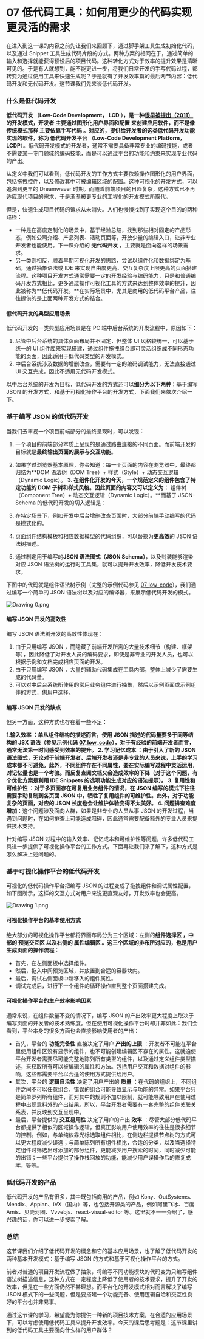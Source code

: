 # 07 低代码工具：如何用更少的代码实现更灵活的需求

在进入到这一课的内容之前先让我们来回顾下，通过脚手架工具生成初始化代码，以及通过 Snippet 工具生成代码片段的方式。两种方案的相同在于，通过简单的输入和选择就能获得预设后的项目代码。这种转化方式对于效率的提升效果是清晰可见的。于是有人就想到，能不能更进一步，将我们日常开发的手写代码过程，都转变为通过使用工具来快速生成呢？于是就有了开发效率篇的最后两节内容：低代码开发和无代码开发。这节课我们先来谈低代码开发。

### 什么是低代码开发

**低代码开发 **（Low-Code Development，** LCD **），是一种[很早被提出（2011）](https://en.wikipedia.org/wiki/Low-code_development_platform)的开发模式，开发者** 主要通过图形化用户界面和配置 **来创建应用软件，而不是像传统模式那样** 主要依靠手写代码 **。对应的，提供给开发者的这类低代码开发功能实现的软件，称为** 低代码开发平台 **（Low-Code Development Platform，** LCDP**）。低代码开发模式的开发者，通常不需要具备非常专业的编码技能，或者不需要某一专门领域的编码技能，而是可以通过平台的功能和约束来实现专业代码的产出。

从定义中我们可以看到，低代码开发的工作方式主要依赖操作图形化的用户界面，包括拖拽控件，以及修改其中可被编辑区域的配置。这种可视化的开发方式，可以追溯到更早的 Dreamwaver 时期。而随着前端项目的日趋复杂，这种方式已不再适应现代项目的需求，于是渐渐被更专业的工程化的开发模式所取代。

但是，快速生成项目代码的诉求从未消失。人们也慢慢找到了实现这个目的的两种路径：

- 一种是在高度定制化的场景中，基于经验总结，找到那些相对固定的产品形态，例如公司介绍、产品列表、活动页面等，开放少量的编辑入口，让非专业开发者也能使用。下一课介绍的 **无代码开发** ，主要就是面向这样的场景需求。
- 另一类则相反，顺着早期可视化开发的思路，尝试以组件化和数据绑定为基础，通过抽象语法或 IDE 来实现自由度更高、交互复杂度上限更高的页面搭建流程。这种项目开发方式通常需要一定的开发经验与编码能力，只是和普通编码开发方式相比，更多通过操作可视化工具的方式来达到整体效率的提升，因此被称为\*\*低代码开发。\*\*在实际场景中，尤其是商用的低代码平台产品，往往提供的是上面两种开发方式的结合。

#### 低代码开发的典型应用场景

低代码开发的一类典型应用场景是在 PC 端中后台系统的开发流程中，原因如下：

1. 尽管中后台系统的具体页面布局并不固定，但整体 UI 风格较统一，可以基于统一的 UI 组件库来实现搭建，通过组件拖拽组合即可灵活组织成不同形态功能的页面，因此适用于低代码类型的开发模式。
1. 中后台系统涉及数据的增删改查，需要有一定的编码调试能力，无法直接通过 UI 交互完成，因此不适用无代码开发模式。

以中后台系统的开发为目标，低代码开发的方式还可以**细分为以下两种**：基于编写 JSON 的开发方式，和基于可视化操作平台的开发方式，下面我们来依次介绍一下。

### 基于编写 JSON 的低代码开发

当我们去审视一个项目前端部分的最终呈现时，可以发现：

1. 一个项目的前端部分本质上呈现的是通过路由连接的不同页面。而前端开发的目标就是**最终输出页面的展示与交互功能**。

1. 如果学过浏览器基本原理，你会知道：每一个页面的内容在浏览器中，最终都归结为\*\*DOM 语法树（DOM Tree）+ 样式（Style）+ 动态交互逻辑（Dynamic Logic）。 **3.  在组件化开发的今天，一个规范定义的组件包含了特定功能的 DOM 子树和样式风格。因此页面的内容又可以定义为：** 组件树（Component Tree）+ 动态交互逻辑（Dynamic Logic）。\*\*而基于 JSON-Schema 的低代码开发的切入逻辑是：

1. 在特定场景下，例如开发中后台增删改查页面时，大部分前端手动编写的代码是模式化的。

1. 页面组件结构模板和相应数据模型的代码组织，可以替换为**更高效**的 JSON 语法树描述。

1. 通过制定用于编写的**JSON 语法图式（JSON Schema）**，以及封装能够渲染对应 JSON 语法树的运行时工具集，就可以提升开发效率，降低开发技术要求。

下图中的代码就是组件语法树示例（完整的示例代码参见 [07_low_code](https://github.com/fe-efficiency/lessons_fe_efficiency/tree/master/07_low_code)），我们通过编写一个简单的 JSON 语法树以及对应的编译器，来展示低代码开发的模式。

![Drawing 0.png](assets/CgqCHl9MyGOAKUrZAAFHKI-ma8o592.png)

#### 编写 JSON 开发的高效性

编写 JSON 语法树开发的高效性体现在：

1. 由于只用编写 JSON ，而隐藏了前端开发所需的大量技术细节（构建、框架等），因此降低了对开发人员的编码要求，即使是非专业的开发人员，也可以根据示例和文档完成相应页面的开发。
1. 由于只用编写 JSON ，大量的辅助代码集成在工具内部，整体上减少了需要生成的代码量。
1. 可以对中后台系统所使用的常用业务组件进行抽象，然后以示例页面或示例组件的方式，供用户选择。

#### 编写 JSON 开发的缺点

但另一方面，这种方式也存在着一些不足：

1.**输入效率 **：单从组件结构的描述而言，使用 JSON 描述的代码量要多于同等结构的 JSX 语法（参见示例代码 [07_low_code](https://github.com/fe-efficiency/lessons_fe_efficiency/tree/master/07_low_code)），对于有经验的前端开发者而言，通常无法第一时间感受到效率的提升。
2.** 学习记忆成本 **：由于引入了新的 JSON 语法图式，无论对于前端开发者、后端开发者还是非专业的人员来说，上手的学习成本都不可避免。此外，不同组件存在不同属性，要在实际编写过程中灵活运用，对记忆量也是一个考验。而反复查阅文档又会造成效率的下降（对于这个问题，有个优化方案是利用 IDE Snippets 的选项功能生成对应的语法提示）。
3.** 复用性和可维护性 **：对于多页面存在可复用业务组件的情况，在 JSON 编写的模式下往往需要手动复制到各页面 JSON 中，牺牲了复用组件的可维护性。此外，对于功能复杂的页面，对应的 JSON 长度也会让维护体验变得不太美好。
4.** 问题排查难度增加**：这个问题涉及面向人群，如果是非专业的人员从事 JSON 的开发过程，当遇到问题时，在如何排查上可能造成阻碍，因此通常需要配备额外的专业人员来提供技术支持。

针对编写 JSON 过程中的输入效率、记忆成本和可维护性等问题，许多低代码工具进一步提供了可视化操作平台的工作方式。下面再让我们来了解下，这种方式是怎么解决上述问题的。

### 基于可视化操作平台的低代码开发

可视化的低代码操作平台把编写 JSON 的过程变成了拖拽组件和调试属性配置，如下图所示，这样的交互方式对用户来说更直观友好，开发效率也会更高。

![Drawing 1.png](assets/CgqCHl9MyHmAdpfQAAdLANM4tuQ134.png)

#### 可视化操作平台的基本使用方式

绝大部分的可视化操作平台都将界面布局分为三个区域：左侧的**组件选择区 **，中部的** 预览交互区 **以及右侧的** 属性编辑区 **。这三个区域的排布所对应的，也是用户** 生成页面的操作流程**：

- 首先，在左侧面板中选择组件。
- 然后，拖入中间预览区域，并放置到合适的容器块内。
- 最后，调试右侧面板中新移入的组件属性。
- 调试完成后，进行下一个组件的循环操作直到整个页面搭建完成。

#### 可视化操作平台的生产效率影响因素

通常来说，在组件数量不变的情况下，编写 JSON 的产出效率更大程度上取决于编写页面的开发者的技术熟练度。但在使用可视化操作平台时却并非如此：我们会看到，平台本身的很多方面也会直接影响使用者的产出：

- 首先，平台的 **功能完备性** 直接决定了用户 **产出的上限** ：开发者不可能在平台里使用组件区没有显示的组件，也不可能创建编辑区不存在的属性。这就迫使平台开发者需要尽可能完整地陈列所有类型的组件，以及通过定义组件类型描述，来获取所有可以被编辑的属性和方法。包括用户交互和数据对组件的影响，这些都需要平台以合适的使用方式提供给用户。
- 其次，平台的 **逻辑自洽性** 决定了用户产出的 **质量** ：在代码的组织上，不同组件之间不可以任意组合，错误的组合可能导致显示与功能的异常。如果平台只是简单罗列所有组件，而对其中的规则不加以限制，就可能导致用户在使用过程中出现意料外的产出结果。所以，平台开发者需要有一套完整的组件关联关系表，并反映到交互呈现中。
- 最后，平台提供的 **交互易用性** 决定了用户的产出 **效率** ：尽管大部分低代码平台都提供了相似的区域操作逻辑，但真正影响用户使用效率的往往是很多细节的控制。例如，与单纯依靠光标选取组件相比，在侧边栏提供节点树的方式可以更大程度减少误选；与简单陈列所有组件相比，合适的分类，以及当选择特定组件时筛选出可添加的部分组件，更能减少用户搜索的时间，同时减少可能的出错；一些平台提供了操作栈回放的功能，能减少用户误操作后的修复成本，等等。

### 低代码开发的产品

低代码开发的产品有很多，其中既包括商用的产品，例如 Kony、OutSystems、Mendix、Appian、iVX（国内）等，也包括开源类的产品，例如阿里飞冰、百度 Amis、贝壳河图、Vvvebjs、react-visual-editor 等。这里就不一一介绍了，感兴趣的话，你可以进一步搜索了解。

### 总结

这节课我们介绍了低代码开发的概念和它的基本应用场景，也了解了低代码开发的两种基本开发模式：基于编写 JSON 的方式和基于可视化操作平台的方式。

前者对普通的项目开发流程做了抽象，将编写不同功能模块的代码变为只编写组件语法树描述信息，这种方式在一定程度上降低了使用者的技术要求，提升了开发的效率，但是在一些方面仍然不甚理想。而平台化的开发模式相对而言解决了编写 JSON 模式下的一些问题，但是要搭建一个功能完备、使用逻辑自洽和交互性良好的平台也并非易事。

通过这节课的学习，希望能为你提供一种新的项目技术方案，在合适的应用场景下，可以考虑使用低代码工具来提升开发效率。今天的课后思考题是：这节课里讲到的低代码工具主要面向什么样的用户群体？

